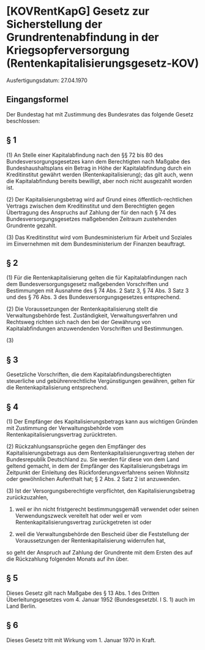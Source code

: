 # [KOVRentKapG] Gesetz zur Sicherstellung der Grundrentenabfindung in der Kriegsopferversorgung  (Rentenkapitalisierungsgesetz-KOV)

Ausfertigungsdatum: 27.04.1970

 

## Eingangsformel

Der Bundestag hat mit Zustimmung des Bundesrates das folgende Gesetz beschlossen:


## § 1

(1) An Stelle einer Kapitalabfindung nach den §§ 72 bis 80 des Bundesversorgungsgesetzes kann dem Berechtigten nach Maßgabe des Bundeshaushaltsplans ein Betrag in Höhe der Kapitalabfindung durch ein Kreditinstitut gewährt werden (Rentenkapitalisierung); das gilt auch, wenn die Kapitalabfindung bereits bewilligt, aber noch nicht ausgezahlt worden ist.

(2) Der Kapitalisierungsbetrag wird auf Grund eines öffentlich-rechtlichen Vertrags zwischen dem Kreditinstitut und dem Berechtigten gegen Übertragung des Anspruchs auf Zahlung der für den nach § 74 des Bundesversorgungsgesetzes maßgebenden Zeitraum zustehenden Grundrente gezahlt.

(3) Das Kreditinstitut wird vom Bundesministerium für Arbeit und Soziales im Einvernehmen mit dem Bundesministerium der Finanzen beauftragt.


## § 2

(1) Für die Rentenkapitalisierung gelten die für Kapitalabfindungen nach dem Bundesversorgungsgesetz maßgebenden Vorschriften und Bestimmungen mit Ausnahme des § 74 Abs. 2 Satz 3, § 74 Abs. 3 Satz 3 und des § 76 Abs. 3 des Bundesversorgungsgesetzes entsprechend.

(2) Die Voraussetzungen der Rentenkapitalisierung stellt die Verwaltungsbehörde fest. Zuständigkeit, Verwaltungsverfahren und Rechtsweg richten sich nach den bei der Gewährung von Kapitalabfindungen anzuwendenden Vorschriften und Bestimmungen.

(3)


## § 3

Gesetzliche Vorschriften, die dem Kapitalabfindungsberechtigten steuerliche und gebührenrechtliche Vergünstigungen gewähren, gelten für die Rentenkapitalisierung entsprechend.


## § 4

(1) Der Empfänger des Kapitalisierungsbetrags kann aus wichtigen Gründen mit Zustimmung der Verwaltungsbehörde vom Rentenkapitalisierungsvertrag zurücktreten.

(2) Rückzahlungsansprüche gegen den Empfänger des Kapitalisierungsbetrags aus dem Rentenkapitalisierungsvertrag stehen der Bundesrepublik Deutschland zu. Sie werden für diese von dem Land geltend gemacht, in dem der Empfänger des Kapitalisierungsbetrags im Zeitpunkt der Einleitung des Rückforderungsverfahrens seinen Wohnsitz oder gewöhnlichen Aufenthalt hat; § 2 Abs. 2 Satz 2 ist anzuwenden.

(3) Ist der Versorgungsberechtigte verpflichtet, den Kapitalisierungsbetrag zurückzuzahlen,

1. weil er ihn nicht fristgerecht bestimmungsgemäß verwendet oder seinen Verwendungszweck vereitelt hat oder weil er vom Rentenkapitalisierungsvertrag zurückgetreten ist oder

2. weil die Verwaltungsbehörde den Bescheid über die Feststellung der Voraussetzungen der Rentenkapitalisierung widerrufen hat,

so geht der Anspruch auf Zahlung der Grundrente mit dem Ersten des auf die Rückzahlung folgenden Monats auf ihn über.


## § 5

Dieses Gesetz gilt nach Maßgabe des § 13 Abs. 1 des Dritten Überleitungsgesetzes vom 4. Januar 1952 (Bundesgesetzbl. I S. 1) auch im Land Berlin.


## § 6

Dieses Gesetz tritt mit Wirkung vom 1. Januar 1970 in Kraft.

